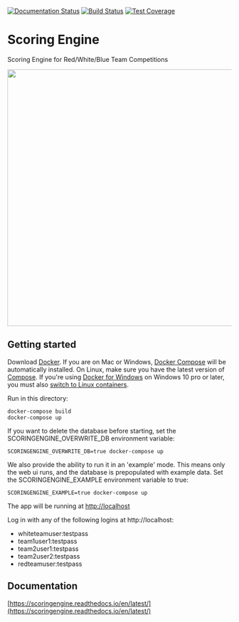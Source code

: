 [![Documentation Status](https://readthedocs.org/projects/scoringengine/badge/?version=latest)](https://scoringengine.readthedocs.io/en/latest/)
[![Build Status](https://travis-ci.org/scoringengine/scoringengine.svg?branch=master)](https://travis-ci.org/scoringengine/scoringengine)
[![Test Coverage](https://api.codeclimate.com/v1/badges/3086b9e946c109140ac3/test_coverage)](https://codeclimate.com/github/scoringengine/scoringengine/test_coverage)

Scoring Engine
==============
Scoring Engine for Red/White/Blue Team Competitions

<img src="https://github.com/scoringengine/scoringengine/blob/master/docs/source/images/screenshots.gif" width="800" height="577" />

Getting started
---------------

Download [Docker](https://www.docker.com/products/overview). If you are on Mac or Windows, [Docker Compose](https://docs.docker.com/compose) will be automatically installed. On Linux, make sure you have the latest version of [Compose](https://docs.docker.com/compose/install/). If you're using [Docker for Windows](https://docs.docker.com/docker-for-windows/) on Windows 10 pro or later, you must also [switch to Linux containers](https://docs.docker.com/docker-for-windows/#switch-between-windows-and-linux-containers).

Run in this directory:
```
docker-compose build
docker-compose up
```

If you want to delete the database before starting, set the SCORINGENGINE_OVERWRITE_DB environment variable:
```
SCORINGENGINE_OVERWRITE_DB=true docker-compose up
```

We also provide the ability to run it in an 'example' mode. This means only the web ui runs, and the database is prepopulated with example data. Set the SCORINGENGINE_EXAMPLE environment variable to true:
```
SCORINGENGINE_EXAMPLE=true docker-compose up
```

The app will be running at [http://localhost](http://localhost)

Log in with any of the following logins at http://localhost:
* whiteteamuser:testpass
* team1user1:testpass
* team2user1:testpass
* team2user2:testpass
* redteamuser:testpass

Documentation
-------------
[https://scoringengine.readthedocs.io/en/latest/](https://scoringengine.readthedocs.io/en/latest/)
